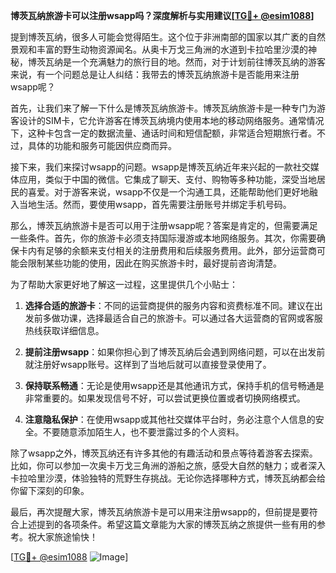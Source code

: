 **博茨瓦纳旅游卡可以注册wsapp吗？深度解析与实用建议[[TG💪+ @esim1088](https://t.me/s/esim1088)]**

提到博茨瓦纳，很多人可能会觉得陌生。这个位于非洲南部的国家以其广袤的自然景观和丰富的野生动物资源闻名。从奥卡万戈三角洲的水道到卡拉哈里沙漠的神秘，博茨瓦纳是一个充满魅力的旅行目的地。然而，对于计划前往博茨瓦纳的游客来说，有一个问题总是让人纠结：我带去的博茨瓦纳旅游卡是否能用来注册wsapp呢？

首先，让我们来了解一下什么是博茨瓦纳旅游卡。博茨瓦纳旅游卡是一种专门为游客设计的SIM卡，它允许游客在博茨瓦纳境内使用本地的移动网络服务。通常情况下，这种卡包含一定的数据流量、通话时间和短信配额，非常适合短期旅行者。不过，具体的功能和服务可能因供应商而异。

接下来，我们来探讨wsapp的问题。wsapp是博茨瓦纳近年来兴起的一款社交媒体应用，类似于中国的微信。它集成了聊天、支付、购物等多种功能，深受当地居民的喜爱。对于游客来说，wsapp不仅是一个沟通工具，还能帮助他们更好地融入当地生活。然而，要使用wsapp，首先需要注册账号并绑定手机号码。

那么，博茨瓦纳旅游卡是否可以用于注册wsapp呢？答案是肯定的，但需要满足一些条件。首先，你的旅游卡必须支持国际漫游或本地网络服务。其次，你需要确保卡内有足够的余额来支付相关的注册费用和后续服务费用。此外，部分运营商可能会限制某些功能的使用，因此在购买旅游卡时，最好提前咨询清楚。

为了帮助大家更好地了解这一过程，这里提供几个小贴士：

1. **选择合适的旅游卡**：不同的运营商提供的服务内容和资费标准不同。建议在出发前多做功课，选择最适合自己的旅游卡。可以通过各大运营商的官网或客服热线获取详细信息。

2. **提前注册wsapp**：如果你担心到了博茨瓦纳后会遇到网络问题，可以在出发前就注册好wsapp账号。这样到了当地后就可以直接登录使用了。

3. **保持联系畅通**：无论是使用wsapp还是其他通讯方式，保持手机的信号畅通是非常重要的。如果发现信号不好，可以尝试更换位置或者切换网络模式。

4. **注意隐私保护**：在使用wsapp或其他社交媒体平台时，务必注意个人信息的安全。不要随意添加陌生人，也不要泄露过多的个人资料。

除了wsapp之外，博茨瓦纳还有许多其他的有趣活动和景点等待着游客去探索。比如，你可以参加一次奥卡万戈三角洲的游船之旅，感受大自然的魅力；或者深入卡拉哈里沙漠，体验独特的荒野生存挑战。无论你选择哪种方式，博茨瓦纳都会给你留下深刻的印象。

最后，再次提醒大家，博茨瓦纳旅游卡是可以用来注册wsapp的，但前提是要符合上述提到的各项条件。希望这篇文章能为大家的博茨瓦纳之旅提供一些有用的参考。祝大家旅途愉快！

[[TG💪+ @esim1088](https://t.me/s/esim1088) ![Image](https://i.postimg.cc/4NQfJmqS/Snipaste-2025-05-13-00-14-12.png)]